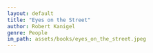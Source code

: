 ```yaml
---
layout: default
title: "Eyes on the Street"
author: Robert Kanigel
genre: People
im_path: assets/books/eyes_on_the_street.jpeg
---
```

